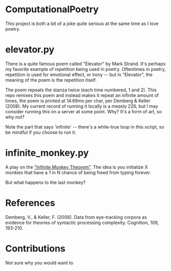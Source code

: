 # ComputationalPoetry

This project is both a bit of a joke quite serious at the same time as I love poetry. 

# elevator.py

There is a quite famous poem called "Elevator" by Mark Strand. It's perhaps my favorite example of repetition being used in poetry. Oftentimes in poetry, repetition is used for emotional effect, or irony -- but in "Elevator", the meaning of the poem is the repetition itself.

The poem repeats the stanza twice (each time numbered, 1 and 2). This repo remixes this poem and instead makes it repeat an infinite amount of times, the poem is printed at 14.69ms per char, per Demberg & Keller (2008). My current record of running it locally is a measly 226, but I may consider running this on a server at some point. Why? It's a form of art, so why not? 

Note the part that says 'infinite' -- there's a while-true loop in this script, so be mindful if you choose to run it.

# infinite_monkey.py

A play on the ["Infinite Monkey Theorem"](https://en.wikipedia.org/wiki/Infinite_monkey_theorem). The idea is you initialize X monkies that have a 1 in N chance of being freed from typing forever. 

But what happens to the last monkey?

# References
Demberg, V., & Keller, F. (2008). Data from eye-tracking corpora as evidence for theories of syntactic processing complexity. Cognition, 109, 193-210.

# Contributions
Not sure why you would want to

